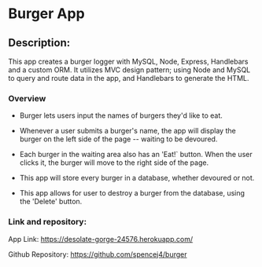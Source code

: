 # Burger App

## Description:
This app creates a burger logger with MySQL, Node, Express, Handlebars and a custom ORM. It utilizes MVC design pattern; using Node and MySQL to query and route data in the app, and Handlebars to generate the HTML.

### Overview

* Burger lets users input the names of burgers they'd like to eat.

* Whenever a user submits a burger's name, the app will display the burger on the left side of the page -- waiting to be devoured.

* Each burger in the waiting area also has an 'Eat!` button. When the user clicks it, the burger will move to the right side of the page.

* This app will store every burger in a database, whether devoured or not.

* This app allows for user to destroy a burger from the database, using the 'Delete' button. 


### Link and repository:

App Link:
https://desolate-gorge-24576.herokuapp.com/

Github Repository:
https://github.com/spencej4/burger